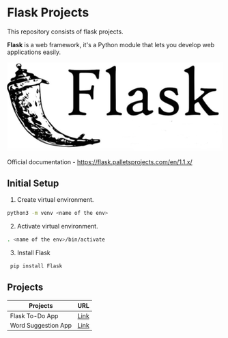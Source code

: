 # Flask Projects

This repository consists of flask projects.

**Flask** is a web framework, it's a Python module that lets you develop web applications easily.

![alt text](https://github.com/vidush5/Flask-Projects/blob/main/flask.png)

Official documentation - https://flask.palletsprojects.com/en/1.1.x/

## Initial Setup

01. Create virtual environment.
```bash
python3 -m venv <name of the env>
```

02. Activate virtual environment.
```bash
. <name of the env>/bin/activate
```

03. Install Flask
```bash
 pip install Flask 
```

## Projects

| Projects | URL |
|---------|---------------|
| Flask To-Do App | [Link](https://github.com/vidush5/Flask-Projects/tree/main/Flask_Todo)|
| Word Suggestion App | [Link](https://github.com/vidush5/100-Days-of-SQL/tree/main/Day_02)|
